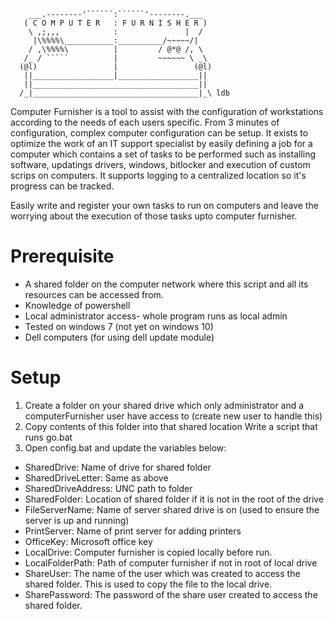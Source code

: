 
        ___.--------'``````:``````'--------.___
       ( C O M P U T E R   : F U R N I S H E R )
        \ ,;,,,            :               |  /
         |\%%%%\___________:__________/~~~~~/|
        / ,\%%%%\          |         / @*@ /, \
       /_ / `````          |         ~~~~~~ \ _\
      (@l)                 |                 (@l)
       ||__________________|__________________||
       ||_____________________________________||
      /_|_____________________________________|_\ ldb

Computer Furnisher is a tool to assist with the configuration of workstations according to the needs of each users specific. From 3 minutes of configuration, complex computer configuration can be setup. It exists to optimize the work of an IT support specialist by easily defining a job for a computer which contains a set of tasks to be performed such as installing software, updatings drivers, windows, bitlocker and execution of custom scrips on computers. It supports logging to a centralized location so it's progress can be tracked.

Easily write and register your own tasks to run on computers and leave the worrying about the execution of those tasks upto computer furnisher.

# Prerequisite
- A shared folder on the computer network where this script and all its resources can be accessed from.
- Knowledge of powershell
- Local administrator access- whole program runs as local admin
- Tested on windows 7 (not yet on windows 10)
- Dell computers (for using dell update module)


# Setup
1. Create a folder on your shared drive which only administrator and a computerFurnisher user have access to (create new user to handle this)
1. Copy contents of this folder into that shared location
Write a script that runs  go.bat
1. Open config.bat and update the variables below:

* SharedDrive: Name of drive for shared folder
* SharedDriveLetter: Same as above
* SharedDriveAddress: UNC path to folder
* SharedFolder: Location of shared folder if it is not in the root of the drive
* FileServerName: Name of server shared drive is on (used to ensure the server is up and running)
* PrintServer: Name of print server for adding printers
* OfficeKey: Microsoft office key
* LocalDrive: Computer furnisher is copied locally before run.
* LocalFolderPath: Path of computer furnisher if not in root of local drive
* ShareUser: The name of the user which was created to access the shared folder. This is used to copy the file to the local drive.
* SharePassword: The password of the share user created to access the shared folder.
